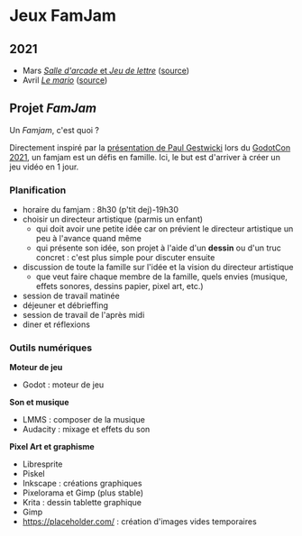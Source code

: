 # Jeux FamJam

## 2021

* Mars [*Salle d'arcade* et *Jeu de lettre*]() ([source]())
* Avril [*Le mario*](https://les2ab.github.io/Famjam-Avril2021) ([source](https://github.com/les2AB/Famjam-Avril2021))


## Projet *FamJam*

Un *Famjam*, c'est quoi ?

Directement inspiré par la [présentation de Paul Gestwicki](https://www.youtube.com/watch?v=Nt825GaG04Y) lors du [GodotCon 2021](https://godotengine.org/article/online-godotcon-2021-schedule), un famjam est un défis en famille. Ici, le but est d'arriver à créer un jeu vidéo en 1 jour.



### Planification

* horaire du famjam : 8h30 (p'tit dej)-19h30
* choisir un directeur artistique (parmis un enfant) 
    * qui doit avoir une petite idée car on prévient le directeur artistique un peu à l'avance quand même
    * qui présente son idée, son projet à l'aide d'un **dessin** ou d'un truc concret : c'est plus simple pour discuter ensuite
* discussion de toute la famille sur l'idée et la vision du directeur artistique
    * que veut faire chaque membre de la famille, quels envies (musique, effets sonores, dessins papier, pixel art, etc.)
* session de travail matinée
* déjeuner et débrieffing
* session de travail de l'après midi
* diner et réflexions
    


### Outils numériques

**Moteur de jeu**

* Godot : moteur de jeu


**Son et musique**

* LMMS : composer de la musique
* Audacity : mixage et effets du son


**Pixel Art et graphisme**

* Libresprite
* Piskel
* Inkscape : créations graphiques
* Pixelorama et Gimp (plus stable)
* Krita : dessin tablette graphique
* Gimp
* https://placeholder.com/ : création d'images vides temporaires

